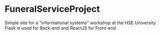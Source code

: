 # FuneralServiceProject
Simple site for a "informational systems" workshop at the HSE University. Flask is used for Back-end and ReactJS for Front-end 

